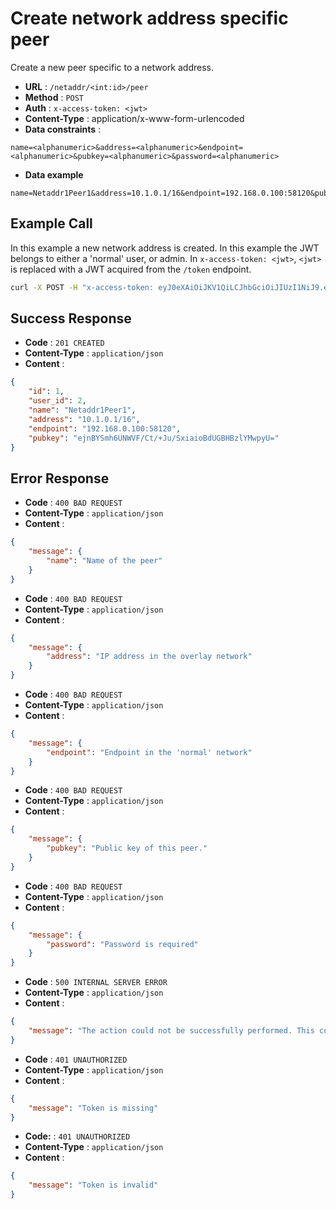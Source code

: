# Create network address specific peer
Create a new peer specific to a network address.

- **URL** : `/netaddr/<int:id>/peer`
- **Method** : `POST`
- **Auth** : `x-access-token: <jwt>`
- **Content-Type** : application/x-www-form-urlencoded
- **Data constraints** :

```
name=<alphanumeric>&address=<alphanumeric>&endpoint=<alphanumeric>&pubkey=<alphanumeric>&password=<alphanumeric>
```

- **Data example**

```
name=Netaddr1Peer1&address=10.1.0.1/16&endpoint=192.168.0.100:58120&pubkey=ejnBYSmh6UNWVF/Ct/%2BJu/SxiaioBdUGBHBzlYMwpyU=&password=secret
```

## Example Call
In this example a new network address is created. In this example the JWT belongs to either a 'normal' user, or admin. In `x-access-token: <jwt>`, `<jwt>` is replaced with a JWT acquired from the `/token` endpoint.

```sh
curl -X POST -H "x-access-token: eyJ0eXAiOiJKV1QiLCJhbGciOiJIUzI1NiJ9.eyJpZCI6MSwiZXhwIjoxNjE2ODQ2MTk5LjY2OTg4MTZ9.CMUrx135QNlUH0NsKO8rXg724dcQjhHPuPyptBwxP4U" -d "name=Netaddr1Peer1" -d "address=10.1.0.1/16" -d "endpoint=192.168.0.100:58120" -d "pubkey=ejnBYSmh6UNWVF/Ct/%2BJu/SxiaioBdUGBHBzlYMwpyU=" -d "password=secret" http://wgmeshapi/api/netaddr/1/peer
```

## Success Response
- **Code** : `201 CREATED`
- **Content-Type** : `application/json`
- **Content** :

```json
{
    "id": 1,
    "user_id": 2,
    "name": "Netaddr1Peer1",
    "address": "10.1.0.1/16",
    "endpoint": "192.168.0.100:58120",
    "pubkey": "ejnBYSmh6UNWVF/Ct/+Ju/SxiaioBdUGBHBzlYMwpyU="
}
```

## Error Response
- **Code** : `400 BAD REQUEST`
- **Content-Type** : `application/json`
- **Content** :

```json
{
    "message": {
        "name": "Name of the peer"
    }
}
```

- **Code** : `400 BAD REQUEST`
- **Content-Type** : `application/json`
- **Content** :

```json
{
    "message": {
        "address": "IP address in the overlay network"
    }
}
```

- **Code** : `400 BAD REQUEST`
- **Content-Type** : `application/json`
- **Content** :

```json
{
    "message": {
        "endpoint": "Endpoint in the 'normal' network"
    }
}
```

- **Code** : `400 BAD REQUEST`
- **Content-Type** : `application/json`
- **Content** :

```json
{
    "message": {
        "pubkey": "Public key of this peer."
    }
}
```

- **Code** : `400 BAD REQUEST`
- **Content-Type** : `application/json`
- **Content** :

```json
{
    "message": {
        "password": "Password is required"
    }
}
```

- **Code** : `500 INTERNAL SERVER ERROR`
- **Content-Type** : `application/json`
- **Content** :

```json
{
    "message": "The action could not be successfully performed. This could be due to unique constraints in the database, or the database not being available."
}
```

- **Code** : `401 UNAUTHORIZED`
- **Content-Type** : `application/json`
- **Content** :

```json
{
    "message": "Token is missing"
}
```

- **Code:** : `401 UNAUTHORIZED`
- **Content-Type** : `application/json`
- **Content** :

```json
{
    "message": "Token is invalid"
}
```
